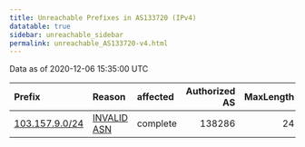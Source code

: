 ```yaml
---
title: Unreachable Prefixes in AS133720 (IPv4)
datatable: true
sidebar: unreachable_sidebar
permalink: unreachable_AS133720-v4.html
---
```


Data as of 2020-12-06 15:35:00 UTC


<div class="datatable-begin"></div>

| Prefix                                                 | Reason                                                                                                 | affected   |   Authorized AS |   MaxLength | Anchor                                       |   unreachable /24s |
|:-------------------------------------------------------|:-------------------------------------------------------------------------------------------------------|:-----------|----------------:|------------:|:---------------------------------------------|-------------------:|
| [103.157.9.0/24](https://stat.ripe.net/103.157.9.0/24) | [INVALID ASN](https://rpki-validator.ripe.net/announcement-preview?asn=AS133720&prefix=103.157.9.0/24) | complete   |          138286 |          24 | [APNIC](unreachable_APNIC_RPKI_Root-v4.html) |                  1 |

<div class="datatable-end"></div>
